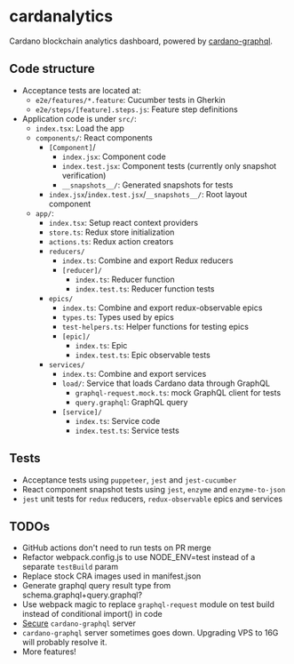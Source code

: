 # cardanalytics

Cardano blockchain analytics dashboard, powered by [cardano-graphql](https://github.com/input-output-hk/cardano-graphql).

## Code structure

- Acceptance tests are located at:
  - `e2e/features/*.feature`: Cucumber tests in Gherkin
  - `e2e/steps/[feature].steps.js`: Feature step definitions
- Application code is under `src/`:
  - `index.tsx`: Load the app
  - `components/`: React components
    - `[Component]`/
      - `index.jsx`: Component code
      - `index.test.jsx`: Component tests (currently only snapshot verification)
      - `__snapshots__/`: Generated snapshots for tests
    - `index.jsx`/`index.test.jsx`/`__snapshots__/`: Root layout component
  - `app/`:
    - `index.tsx`: Setup react context providers
    - `store.ts`: Redux store initialization
    - `actions.ts`: Redux action creators
    - `reducers/`
      - `index.ts`: Combine and export Redux reducers
      - `[reducer]/`
        - `index.ts`: Reducer function
        - `index.test.ts`: Reducer function tests
    - `epics/`
      - `index.ts`: Combine and export redux-observable epics
      - `types.ts`: Types used by epics
      - `test-helpers.ts`: Helper functions for testing epics
      - `[epic]/`
        - `index.ts`: Epic
        - `index.test.ts`: Epic observable tests
    - `services/`
      - `index.ts`: Combine and export services
      - `load/`: Service that loads Cardano data through GraphQL
        - `graphql-request.mock.ts`: mock GraphQL client for tests
        - `query.graphql`: GraphQL query
      - `[service]/`
        - `index.ts`: Service code
        - `index.test.ts`: Service tests

## Tests

- Acceptance tests using `puppeteer`, `jest` and `jest-cucumber`
- React component snapshot tests using `jest`, `enzyme` and `enzyme-to-json`
- `jest` unit tests for `redux` reducers, `redux-observable` epics and services

## TODOs

- GitHub actions don't need to run tests on PR merge
- Refactor webpack.config.js to use NODE_ENV=test instead of a separate `testBuild` param
- Replace stock CRA images used in manifest.json
- Generate graphql query result type from schema.graphql+query.graphql?
- Use webpack magic to replace `graphql-request` module on test build instead of conditional import() in code
- [Secure](https://github.com/input-output-hk/cardano-graphql/wiki/Security) `cardano-graphql` server
- `cardano-graphql` server sometimes goes down. Upgrading VPS to 16G will probably resolve it.
- More features!
